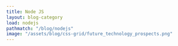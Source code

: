 ```yaml
---
title: Node JS
layout: blog-category
load: nodejs
pathmatch: "/blog/nodejs"
image: "/assets/blog/css-grid/future_technology_prospects.png"
---
```


